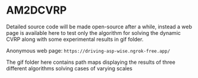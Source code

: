 # AM2DCVRP


Detailed source code will be made open-source after a while, instead a web page is available here to test only the algorithm for solving the dynamic CVRP along with some experimental results in gif folder.

Anonymous web page: `https://driving-asp-wise.ngrok-free.app/`

The gif folder here contains path maps displaying the results of three different algorithms solving cases of varying scales
